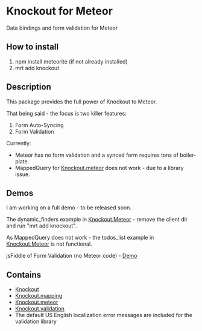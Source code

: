 # Knockout for Meteor

Data bindings and form validation for Meteor

## How to install 
1. npm install meteorite (if not already installed)
2. mrt add knockout

## Description
This package provides the full power of Knockout to Meteor.

That being said - the focus is two killer features:

1. Form Auto-Syncing
2. Form Validation

Currently:
* Meteor has no form validation and a synced form requires tons of boiler-plate.
* MappedQuery for [Knockout.meteor](https://github.com/steveluscher/knockout.meteor) does not work - due to a library issue. 

## Demos
I am working on a full demo - to be released soon.

The dynamic_finders example in [Knockout.Meteor](https://github.com/steveluscher/knockout.meteor) - remove the client dir and run "mrt add knockout".

As MappedQuery does not work - the todos_list example in [Knockout.Meteor](https://github.com/steveluscher/knockout.meteor) is not functional.

jsFiddle of Form Validation (no Meteor code) - [Demo](http://jsfiddle.net/ericbarnard/KHFn8/)

## Contains
* [Knockout](https://github.com/SteveSanderson/knockout)
* [Knockout.mapping](https://github.com/SteveSanderson/knockout.mapping)
* [Knockout.meteor](https://github.com/steveluscher/knockout.meteor)
* [Knockout.validation](https://github.com/ericmbarnard/Knockout-Validation) 
* The default US English localization error messages are included for the validation library